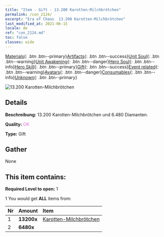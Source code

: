 ```yaml
---
title: "Item - Gift - 13.200 Karotten-Milchbrötchen"
permalink: /con_2124/
excerpt: "Era of Chaos  13.200 Karotten-Milchbrötchen"
last_modified_at: 2021-06-15
locale: de
ref: "con_2124.md"
toc: false
classes: wide
---
```

 [Materials](/ItemsDE/){: .btn .btn--primary}[Artifacts](/ItemsDE/Artifacts/){: .btn .btn--success}[Unit Soul](/ItemsDE/UnitSoul/){: .btn .btn--warning}[Unit Awakening](/ItemsDE/UnitAwakening/){: .btn .btn--danger}[Hero Soul](/ItemsDE/HeroSoul/){: .btn .btn--info}[Hero Skill](/ItemsDE/HeroSkill/){: .btn .btn--primary}[Gift](/ItemsDE/Gift/){: .btn .btn--success}[Event related](/ItemsDE/Events/){: .btn .btn--warning}[Avatars](/ItemsDE/Avatars/){: .btn .btn--danger}[Consumables](/ItemsDE/Consumables/){: .btn .btn--info}[Unknown](/ItemsDE/Unknown/){: .btn .btn--primary}

 ![13.200 Karotten-Milchbrötchen](/images/t/i_907591.png)

## Details
 **Beschreibung:** 13.200 Karotten-Milchbrötchen und 6.480 Diamanten.

 **Quality:** <span style="color: #DA70D6">OK</span>

 **Type:** Gift

## Gather

  None

## This item contains:

 **Required Level to open:** 1

 1 You would get **ALL** items  from:

  | Nr | Amount |     Item    |
  |:---|:-------|:------------|
  | 1 |  **13200x** | [Karotten-Milchbrötchen](/ItemsDE/con_2119/) |  | 
  | 2 |  **6480x** | <i class="fas fa-gem"/> |  | 
